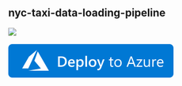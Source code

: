 <h2> nyc-taxi-data-loading-pipeline </h2>
<a href="https://portal.azure.com/#create/Microsoft.Template/uri/https%3A%2F%2Fgithub.com%2Femumba-msft-data-pipelines%2Fnyc-taxi-data-pipeline%2Fblob%2FnyctaxiPipelineLinkedARM%2Fazuredeploy.json" target="_blank">
  <img src="https://aka.ms/deploytoazurebutton"/>
</a>

[![Deploy to Azure](https://raw.githubusercontent.com/Azure/azure-quickstart-templates/master/1-CONTRIBUTION-GUIDE/images/deploytoazure.svg?sanitize=true)](https://portal.azure.com/#create/Microsoft.Template/uri/https%3A%2F%2Fgithub.com%2Femumba-msft-data-pipelines%2Fnyc-taxi-data-pipeline%2Fblob%2FnyctaxiPipelineLinkedARM%2Fazuredeploy.json)
